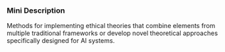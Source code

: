 ### Mini Description

Methods for implementing ethical theories that combine elements from multiple traditional frameworks or develop novel theoretical approaches specifically designed for AI systems.
